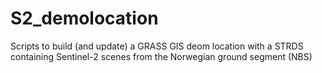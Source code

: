 # S2_demolocation
Scripts to build (and update) a GRASS GIS deom location with a STRDS containing Sentinel-2 scenes from the Norwegian ground segment (NBS)
